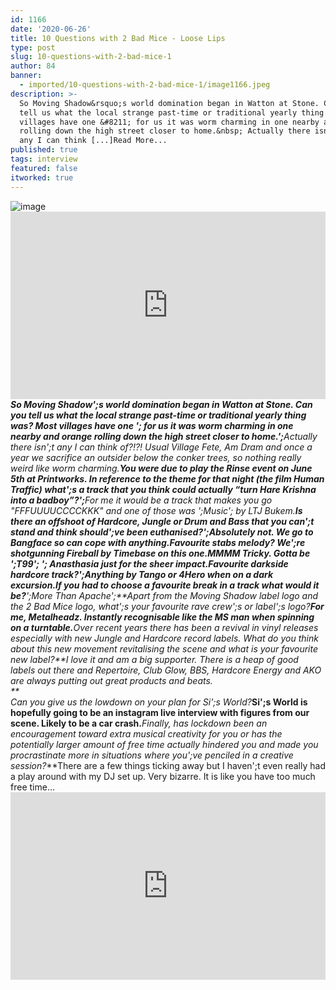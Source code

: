 ```yaml
---
id: 1166
date: '2020-06-26'
title: 10 Questions with 2 Bad Mice - Loose Lips
type: post
slug: 10-questions-with-2-bad-mice-1
author: 84
banner:
  - imported/10-questions-with-2-bad-mice-1/image1166.jpeg
description: >-
  So Moving Shadow&rsquo;s world domination began in Watton at Stone. Can you
  tell us what the local strange past-time or traditional yearly thing was? Most
  villages have one &#8211; for us it was worm charming in one nearby and orange
  rolling down the high street closer to home.&nbsp; Actually there isn&#39;t
  any I can think [...]Read More...
published: true
tags: interview
featured: false
itworked: true
---
```

![image](../imported/10-questions-with-2-bad-mice-1/image1166.jpeg)<iframe width='100%' height='300' scrolling='no' frameborder='no' allow='autoplay' src='http://www.youtube.com/embed/5Ez6jLEFLhk?wmode=opaque'></iframe>_**So Moving Shadow';s world domination began in Watton at Stone. Can you tell us what the local strange past-time or traditional yearly thing was? Most villages have one '; for us it was worm charming in one nearby and orange rolling down the high street closer to home.';**_Actually there isn';t any I can think of?!?! Usual Village Fete, Am Dram and once a year we sacrifice an outsider below the conker trees, so nothing really weird like worm charming._**You were due to play the Rinse event on June 5th at Printworks. In reference to the theme for that night (the film Human Traffic) what';s a track that you think could actually “turn Hare Krishna into a badboy”?';**_For me it would be a track that makes you go "FFFUUUUCCCCKKK" and one of those was ';Music'; by LTJ Bukem.**_Is there an offshoot of Hardcore, Jungle or Drum and Bass that you can';t stand and think should';ve been euthanised?';_**Absolutely not. We go to Bangface so can cope with anything.**_Favourite stabs melody? We';re shotgunning Fireball by Timebase on this one._**MMMM Tricky. Gotta be ';T99'; '; Anasthasia just for the sheer impact.**_Favourite darkside hardcore track?';_**Anything by Tango or 4Hero when on a dark excursion.**_If you had to choose a favourite break in a track what would it be?_**';More Than Apache';**_Apart from the Moving Shadow label logo and the 2 Bad Mice logo, what';s your favourite rave crew';s or label';s logo?_**For me, Metalheadz. Instantly recognisable like the MS man when spinning on a turntable.**_Over recent years there has been a revival in vinyl releases especially with new Jungle and Hardcore record labels. What do you think about this new movement revitalising the scene and what is your favourite new label?_**I love it and am a big supporter. There is a heap of good labels out there and Repertoire, Club Glow, BBS, Hardcore Energy and AKO are always putting out great products and beats.  
**_  
Can you give us the lowdown on your plan for Si';s World?_**Si';s World is hopefully going to be an instagram live interview with figures from our scene. Likely to be a car crash.**_Finally, has lockdown been an encouragement toward extra musical creativity for you or has the potentially larger amount of free time actually hindered you and made you procrastinate more in situations where you';ve penciled in a creative session?_**There are a few things ticking away but I haven';t even really had a play around with my DJ set up. Very bizarre. It is like you have too much free time…<iframe width='100%' height='300' scrolling='no' frameborder='no' allow='autoplay' src='https://bandcamp.com/EmbeddedPlayer/album=602464024/size=large/bgcol=ffffff/linkcol=0687f5/tracklist=false/artwork=small/transparent=true/'></iframe>